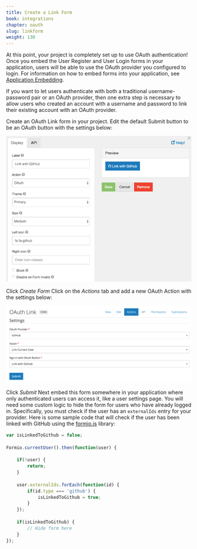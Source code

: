 ```yaml
---
title: Create a Link Form
book: integrations
chapter: oauth
slug: linkform
weight: 130
---
```

At this point, your project is completely set up to use OAuth authentication! Once you embed the User Register and User Login forms in your application, users will be able to use the OAuth provider you configured to login. For information on how to embed forms into your application, see [Application Embedding](/api/#angular).

If you want to let users authenticate with both a traditional username-password pair or an OAuth provider, then one extra step is necessary to allow users who created an account with a username and password to link their existing account with an OAuth provider.

Create an OAuth Link form in your project.
Edit the default Submit button to be an OAuth button with the settings below:

![](/assets/img/oauth/project-oauth-link-button.png)

Click *Create Form*
Click on the *Actions* tab and add a new OAuth Action with the settings below:

![](/assets/img/oauth/project-link-oauth-action-edit.png)

Click *Submit*
Next embed this form somewhere in your application where only authenticated users can access it, like a user settings page. 
You will need some custom logic to hide the form for users who have already logged in. Specifically, you must check if the user has an `externalIds` entry for your provider. Here is some sample code that will check if the user has been linked with GitHub using the [formio.js](https://github.com/formio/formio.js) library:

```javascript
var isLinkedToGithub = false;

Formio.currentUser().then(function(user) {

    if(!user) {
        return;
    }

    user.externalIds.forEach(function(id) {
        if(id.type === 'github') {
            isLinkedToGithub = true;
        }
    });

    if(isLinkedToGithub) {
        // Hide form here
    }
});
```

